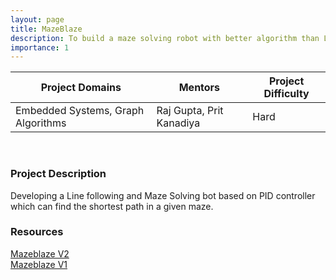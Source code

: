 ```yaml
---
layout: page
title: MazeBlaze
description: To build a maze solving robot with better algorithm than LFR
importance: 1
---
```


| Project Domains                    | Mentors                  | Project Difficulty |
|------------------------------------|--------------------------|--------------------|
| Embedded Systems, Graph Algorithms | Raj Gupta, Prit Kanadiya | Hard               |

<br>

### Project Description

Developing a Line following and Maze Solving bot based on PID controller which can find the shortest path in a given maze.

### Resources

[Mazeblaze V2](https://github.com/RajGupta17/MazeBlaze-v2.1)<br>
[Mazeblaze V1](https://github.com/ChinmayLonkar/MAZEBLAZE)<br>
